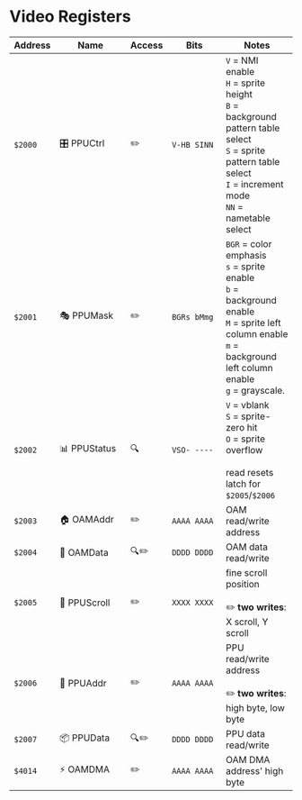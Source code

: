 # Video Registers

| Address | <div style="min-width:110px">Name</div> | <div style="min-width:50px">Access</div> | <div style="min-width:80px">Bits</div> | Notes                                                                                                                                                                              |
| ------- | --------------------------------------- | ---------------------------------------- | -------------------------------------- | ---------------------------------------------------------------------------------------------------------------------------------------------------------------------------------- |
| `$2000` | 🎛️ PPUCtrl                              | ✏️                                       | `V-HB SINN`                            | `V` = NMI enable<br />`H` = sprite height<br />`B` = background pattern table select<br />`S` = sprite pattern table select<br />`I` = increment mode<br />`NN` = nametable select |
| `$2001` | 🎭 PPUMask                              | ✏️                                       | `BGRs bMmg`                            | `BGR` = color emphasis<br />`s` = sprite enable<br />`b` = background enable<br />`M` = sprite left column enable<br />`m` = background left column enable<br />`g` = grayscale.   |
| `$2002` | 📊 PPUStatus                            | 🔍                                       | `VSO- ----`                            | `V` = vblank<br />`S` = sprite-zero hit<br />`O` = sprite overflow<br /><br />read resets latch for `$2005`/`$2006`                                                                |
| `$2003` | 🏠 OAMAddr                              | ✏️                                       | `AAAA AAAA`                            | OAM read/write address                                                                                                                                                             |
| `$2004` | 📝 OAMData                              | 🔍✏️                                     | `DDDD DDDD`                            | OAM data read/write                                                                                                                                                                |
| `$2005` | 📜 PPUScroll                            | ✏️                                       | `XXXX XXXX`                            | fine scroll position<br /><br />✏️ **two writes**: X scroll, Y scroll                                                                                                              |
| `$2006` | 📍 PPUAddr                              | ✏️                                       | `AAAA AAAA`                            | PPU read/write address<br /><br />✏️ **two writes**: high byte, low byte                                                                                                           |
| `$2007` | 📦 PPUData                              | 🔍✏️                                     | `DDDD DDDD`                            | PPU data read/write                                                                                                                                                                |
| `$4014` | ⚡ OAMDMA                               | ✏️                                       | `AAAA AAAA`                            | OAM DMA address' high byte                                                                                                                                                         |
